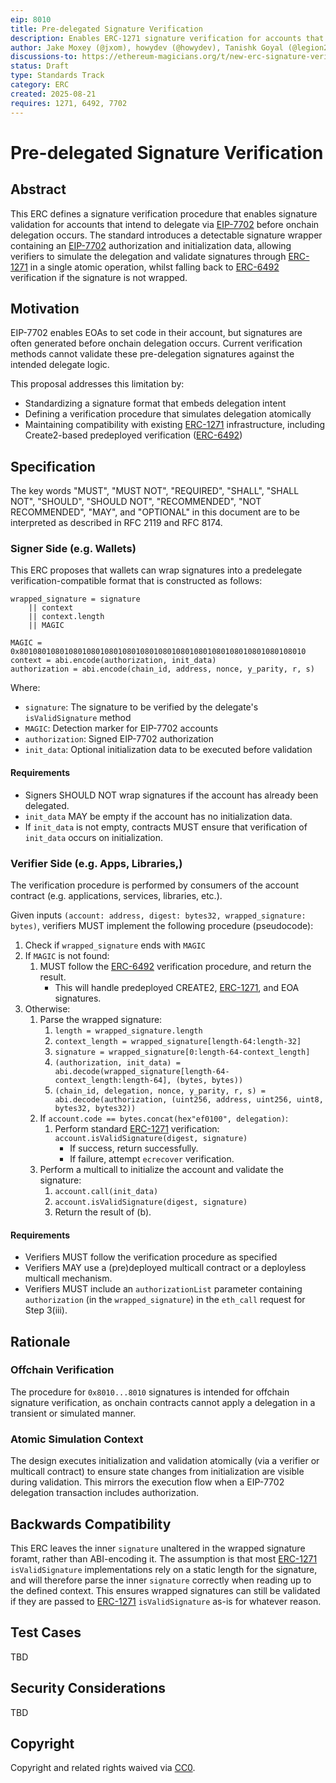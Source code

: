 ```yaml
---
eip: 8010
title: Pre-delegated Signature Verification
description: Enables ERC-1271 signature verification for accounts that intend to delegate via EIP-7702, whilst falling back to ERC-6492 verification.
author: Jake Moxey (@jxom), howydev (@howydev), Tanishk Goyal (@legion2002), Ivo Georgiev (@Ivshti)
discussions-to: https://ethereum-magicians.org/t/new-erc-signature-verification-for-pre-delegated-accounts/25201
status: Draft
type: Standards Track
category: ERC
created: 2025-08-21
requires: 1271, 6492, 7702
---
```


# Pre-delegated Signature Verification

## Abstract

This ERC defines a signature verification procedure that enables signature validation for accounts that intend to delegate via [EIP-7702](./eip-7702.md) before onchain delegation occurs. The standard introduces a detectable signature wrapper containing an [EIP-7702](./eip-7702.md) authorization and initialization data, allowing verifiers to simulate the delegation and validate signatures through [ERC-1271](./eip-1271.md) in a single atomic operation, whilst falling back to [ERC-6492](./eip-6492.md) verification if the signature is not wrapped.

## Motivation

EIP-7702 enables EOAs to set code in their account, but signatures are often generated before onchain delegation occurs. Current verification methods cannot validate these pre-delegation signatures against the intended delegate logic.

This proposal addresses this limitation by:

- Standardizing a signature format that embeds delegation intent
- Defining a verification procedure that simulates delegation atomically
- Maintaining compatibility with existing [ERC-1271](./eip-1271.md) infrastructure, including Create2-based predeployed verification ([ERC-6492](./eip-6492.md))

## Specification

The key words "MUST", "MUST NOT", "REQUIRED", "SHALL", "SHALL NOT", "SHOULD", "SHOULD NOT", "RECOMMENDED", "NOT RECOMMENDED", "MAY", and "OPTIONAL" in this document are to be interpreted as described in RFC 2119 and RFC 8174.

### Signer Side (e.g. Wallets)

This ERC proposes that wallets can wrap signatures into a predelegate verification-compatible format that is constructed as follows:

```solidity
wrapped_signature = signature 
    || context 
    || context.length 
    || MAGIC

MAGIC = 0x8010801080108010801080108010801080108010801080108010801080108010
context = abi.encode(authorization, init_data)
authorization = abi.encode(chain_id, address, nonce, y_parity, r, s)
```

Where:
- `signature`: The signature to be verified by the delegate's `isValidSignature` method
- `MAGIC`: Detection marker for EIP-7702 accounts
- `authorization`: Signed EIP-7702 authorization
- `init_data`: Optional initialization data to be executed before validation

#### Requirements

- Signers SHOULD NOT wrap signatures if the account has already been delegated.
- `init_data` MAY be empty if the account has no initialization data.
- If `init_data` is not empty, contracts MUST ensure that verification of `init_data` occurs on initialization.

### Verifier Side (e.g. Apps, Libraries,)

The verification procedure is performed by consumers of the account contract (e.g. applications, services, libraries, etc.).

Given inputs `(account: address, digest: bytes32, wrapped_signature: bytes)`, verifiers MUST implement the following procedure (pseudocode):

1. Check if `wrapped_signature` ends with `MAGIC`
2. If `MAGIC` is not found:
    1. MUST follow the [ERC-6492](./eip-6492.md) verification procedure, and return the result.
        - This will handle predeployed CREATE2, [ERC-1271](./eip-1271.md), and EOA signatures.
3. Otherwise:
   1. Parse the wrapped signature:
      1. `length = wrapped_signature.length`
      2. `context_length = wrapped_signature[length-64:length-32]`
      3. `signature = wrapped_signature[0:length-64-context_length]`
      4. `(authorization, init_data) = abi.decode(wrapped_signature[length-64-context_length:length-64], (bytes, bytes))`
      5. `(chain_id, delegation, nonce, y_parity, r, s) = abi.decode(authorization, (uint256, address, uint256, uint8, bytes32, bytes32))`
   2. If `account.code == bytes.concat(hex"ef0100", delegation)`:
      1. Perform standard [ERC-1271](./eip-1271.md) verification: `account.isValidSignature(digest, signature)` 
         - If success, return successfully. 
         - If failure, attempt `ecrecover` verification. 
   3. Perform a multicall to initialize the account and validate the signature: 
      1. `account.call(init_data)`
      2. `account.isValidSignature(digest, signature)`
      3. Return the result of (b). 

#### Requirements

- Verifiers MUST follow the verification procedure as specified
- Verifiers MAY use a (pre)deployed multicall contract or a deployless multicall mechanism. 
- Verifiers MUST include an `authorizationList` parameter containing `authorization` (in the `wrapped_signature`) in the `eth_call` request for Step 3(iii). 

## Rationale

### Offchain Verification

The procedure for `0x8010...8010` signatures is intended for offchain signature verification, as onchain contracts cannot apply a delegation in a transient or simulated manner.

### Atomic Simulation Context

The design executes initialization and validation atomically (via a verifier or multicall contract) to ensure state changes from initialization are visible during validation. This mirrors the execution flow when a EIP-7702 delegation transaction includes authorization.

## Backwards Compatibility

This ERC leaves the inner `signature` unaltered in the wrapped signature foramt, rather than ABI-encoding it. The assumption is that most [ERC-1271](./eip-1271.md) `isValidSignature` implementations rely on a static length for the signature, and will therefore parse the inner `signature` correctly when reading up to the defined context. This ensures wrapped signatures can still be validated if they are passed to [ERC-1271](./eip-1271.md) `isValidSignature` as-is for whatever reason.

## Test Cases

TBD

## Security Considerations

TBD

## Copyright

Copyright and related rights waived via [CC0](../LICENSE.md).
